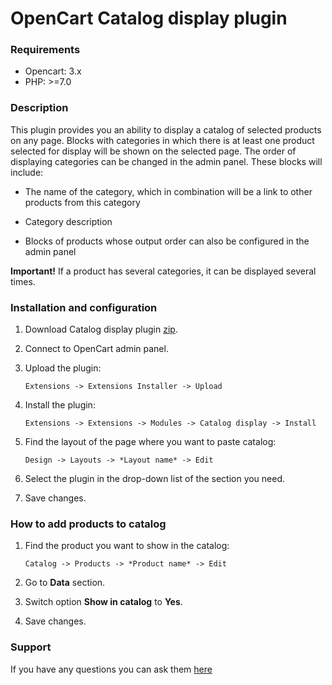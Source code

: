 # OpenCart Catalog display plugin

### Requirements

* Opencart: 3.x
* PHP: >=7.0

### Description

This plugin provides you an ability to display a catalog of selected products on any page. Blocks with categories in which there is at least one product selected for display will be shown on the selected page. The order of displaying categories can be changed in the admin panel. These blocks will include:

* The name of the category, which in combination will be a link to other products from this category

* Category description

* Blocks of products whose output order can also be configured in the admin panel

**Important!** If a product has several categories, it can be displayed several times.

### Installation and configuration

1. Download Catalog display plugin [zip](./Catalog-display.ocmod.zip).

2. Connect to OpenCart admin panel.

3. Upload the plugin:

    ```
    Extensions -> Extensions Installer -> Upload
    ```

4. Install the plugin:

    ```
    Extensions -> Extensions -> Modules -> Catalog display -> Install
    ```

8. Find the layout of the page where you want to paste catalog:

    ```
    Design -> Layouts -> *Layout name* -> Edit
    ```

9. Select the plugin in the drop-down list of the section you need.

10. Save changes.

### How to add products to catalog

1. Find the product you want to show in the catalog:

    ```
    Catalog -> Products -> *Product name* -> Edit
    ```
    
2. Go to **Data** section.

3. Switch option **Show in catalog** to **Yes**.

4. Save changes.

### Support

If you have any questions you can ask them [here](https://github.com/overvis/opencart-plugins/issues)